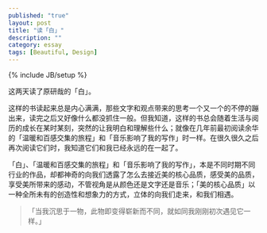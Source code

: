 ```yaml
---
published: "true"
layout: post
title: "读「白」"
description: ""
category: essay
tags: [Beautiful, Design]
---
```

{% include JB/setup %}

这两天读了原研哉的「白」。

这样的书读起来总是内心满满，那些文字和观点带来的思考一个又一个的不停的蹦出来，读完之后又好像什么都没抓住一般。但我知道，这样的书总会随着生活与阅历的成长在某时某刻，突然的让我明白和理解些什么；就像在几年前最初阅读余华的「温暖和百感交集的旅程」和「音乐影响了我的写作」时一样。在很久很久之后再次阅读它们时，我知道它们和我已经永远的在一起了。

「白」、「温暖和百感交集的旅程」和「音乐影响了我的写作」，本是不同时期不同行业的作品，却都神奇的向我们透露了怎么去接近美的核心品质，感受美的品质，享受美所带来的感动，不管视角是从颜色还是文字还是音乐；「美的核心品质」以一种全所未有的创造性和想象力的方式，立体的向我们走来，和我们相遇。

>「当我沉思于一物，此物即变得崭新而不同，就如同我刚刚初次遇见它一样。」
